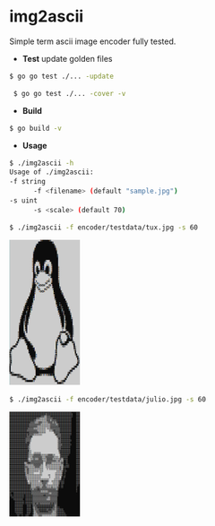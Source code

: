 # img2ascii
 Simple term ascii image encoder fully tested.

 * **Test**
 update golden files
 ```sh
 $ go go test ./... -update
 ``` 

```sh
 $ go go test ./... -cover -v
 ``` 

 * **Build**
 ```sh
 $ go build -v
 ```

 * **Usage**

  ```sh
$ ./img2ascii -h
Usage of ./img2ascii:
  -f string
        -f <filename> (default "sample.jpg")
  -s uint
        -s <scale> (default 70)
```

```sh
$ ./img2ascii -f encoder/testdata/tux.jpg -s 60
```

<img src="results/enctux.PNG" width="25%">

```sh
$ ./img2ascii -f encoder/testdata/julio.jpg -s 60
```

<img src="results/encjulio.PNG" width="25%">


